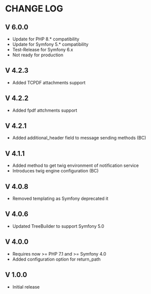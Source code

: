 CHANGE LOG
==========

V 6.0.0
-------

- Update for PHP 8.* compatibility
- Update for Symfony 5.* compatibility
- Test-Release for Symfony 6.x
- Not ready for production


V 4.2.3
-------
- Added TCPDF attachments support

V 4.2.2
-------
- Added fpdf attchments support

V 4.2.1
-------
- Added additional_header field to message sending methods (BC)

V 4.1.1
-------
- Added method to get twig environment of notification service
- Introduces twig engine configuration (BC)

V 4.0.8
-------

- Removed templating as Symfony deprecated it

V 4.0.6
-------
- Updated TreeBuilder to support Symfony 5.0

V 4.0.0
-------
- Requires now >= PHP 7.1 and >= Symfony 4.0
- Added configuration option for return_path

V 1.0.0
-------

- Initial release
